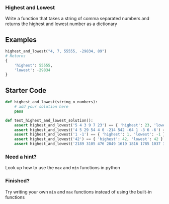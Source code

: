 ### Highest and Lowest
Write a function that takes a string of comma separated numbers and returns the highest and lowest number as a dictionary

## Examples

```py
highest_and_lowest("4, 7, 55555, -29834, 89")
# Returns
{
    'highest': 55555,
    'lowest': -29834
}
```

## Starter Code
```py
def highest_and_lowest(string_o_numbers):
    # add your solution here
    pass

def test_highest_and_lowest_solution():
    assert highest_and_lowest('5 4 3 9 7 23') == { 'highest': 23, 'lowest': 3 }
    assert highest_and_lowest('4 5 29 54 4 0 -214 542 -64 1 -3 6 -6') == { 'highest': 542, 'lowest': -214 }
    assert highest_and_lowest('1 -1') == { 'highest': 1, 'lowest': -1 }
    assert highest_and_lowest('42') == { 'highest': 42, 'lowest': 42 }
    assert highest_and_lowest('2189 3105 476 2849 1619 1816 1785 1037 3266 187 446 3032 1743 2940 535 1677 2176 968 176 2078 2404 2867') == { 'highest': 3266, 'lowest': 176 }

```




### Need a hint?
Look up how to use the `max` and `min` functions in python
### Finished?
Try writing your own `min` and `max` functions instead of using the built-in functions
